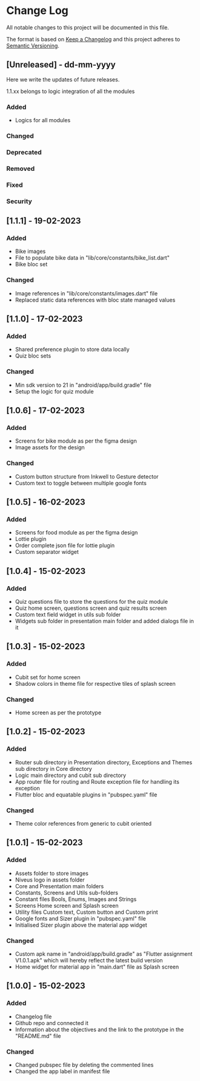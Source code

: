 # Change Log
All notable changes to this project will be documented in this file.

The format is based on [Keep a Changelog](http://keepachangelog.com/)
and this project adheres to [Semantic Versioning](http://semver.org/).

## [Unreleased] - dd-mm-yyyy
Here we write the updates of future releases.

1.1.xx belongs to logic integration of all the modules

### Added
- Logics for all modules

### Changed

### Deprecated

### Removed

### Fixed

### Security


## [1.1.1] - 19-02-2023

### Added
- Bike images
- File to populate bike data in "lib/core/constants/bike_list.dart"
- Bike bloc set

### Changed
- Image references in "lib/core/constants/images.dart" file
- Replaced static data references with bloc state managed values


## [1.1.0] - 17-02-2023

### Added
- Shared preference plugin to store data locally
- Quiz bloc sets

### Changed
- Min sdk version to 21 in "android/app/build.gradle" file
- Setup the logic for quiz module


## [1.0.6] - 17-02-2023

### Added
- Screens for bike module as per the figma design
- Image assets for the design

### Changed
- Custom button structure from Inkwell to Gesture detector
- Custom text to toggle between multiple google fonts


## [1.0.5] - 16-02-2023

### Added
- Screens for food module as per the figma design
- Lottie plugin
- Order complete json file for lottie plugin
- Custom separator widget


## [1.0.4] - 15-02-2023

### Added
- Quiz questions file to store the questions for the quiz module
- Quiz home screen, questions screen and quiz results screen
- Custom text field widget in utils sub folder
- Widgets sub folder in presentation main folder and added dialogs file in it


## [1.0.3] - 15-02-2023

### Added
- Cubit set for home screen
- Shadow colors in theme file for respective tiles of splash screen

### Changed
- Home screen as per the prototype


## [1.0.2] - 15-02-2023

### Added
- Router sub directory in Presentation directory, Exceptions and Themes sub directory in Core directory
- Logic main directory and cubit sub directory
- App router file for routing and Route exception file for handling its exception
- Flutter bloc and equatable plugins in "pubspec.yaml" file

### Changed
- Theme color references from generic to cubit oriented


## [1.0.1] - 15-02-2023

### Added
- Assets folder to store images
- Niveus logo in assets folder
- Core and Presentation main folders
- Constants, Screens and Utils sub-folders
- Constant files Bools, Enums, Images and Strings
- Screens Home screen and Splash screen
- Utility files Custom text, Custom button and Custom print
- Google fonts and Sizer plugin in "pubspec.yaml" file
- Initialised Sizer plugin above the material app widget

### Changed
- Custom apk name in "android/app/build.gradle" as "Flutter assignment V1.0.1.apk" which will hereby reflect the latest build version
- Home widget for material app in "main.dart" file as Splash screen


## [1.0.0] - 15-02-2023

### Added
- Changelog file
- Github repo and connected it
- Information about the objectives and the link to the prototype in the "README.md" file

### Changed
- Changed pubspec file by deleting the commented lines
- Changed the app label in manifest file